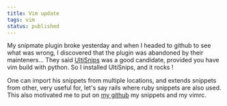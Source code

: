 ```yaml
---
title: Vim update
tags: vim
status: published
---
```


My snipmate plugin broke yesterday and when I headed to github to see what was wrong, I discovered that the plugin was abandoned by their mainteners... They said <a href="https://github.com/SirVer/ultisnips">UltiSnips</a> was a good candidate, provided you have vim build with python. So I installed UltiSnips, and it rocks !

One can import his snippets from multiple locations, and extends snippets from other, very useful for, let's say rails where ruby snippets are also used. This also motivated me to put on <a href="https://github.com/geekingfrog/configFiles">my github</a> my snippets and my vimrc.